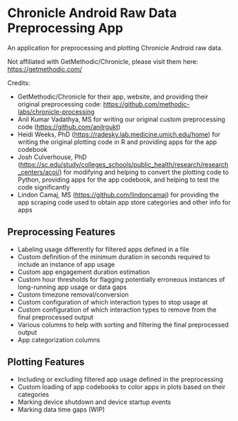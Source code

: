 # Chronicle Android Raw Data Preprocessing App

An application for preprocessing and plotting Chronicle Android raw data.

Not affiliated with GetMethodic/Chronicle, please visit them here: https://getmethodic.com/

Credits:
- GetMethodic/Chronicle for their app, website, and providing their original preprocessing code: https://github.com/methodic-labs/chronicle-processing
- Anil Kumar Vadathya, MS for writing our original custom preprocessing code (https://github.com/anilrgukt)
- Heidi Weeks, PhD (https://radesky.lab.medicine.umich.edu/home) for writing the original plotting code in R and providing apps for the app codebook
- Josh Culverhouse, PhD (https://sc.edu/study/colleges_schools/public_health/research/research_centers/acoi/) for modifying and helping to convert the plotting code to Python, providing apps for the app codebook, and helping to test the code significantly
- Lindon Camaj, MS (https://github.com/lindoncamaj) for providing the app scraping code used to obtain app store categories and other info for apps

## Preprocessing Features
- Labeling usage differently for filtered apps defined in a file
- Custom definition of the minimum duration in seconds required to include an instance of app usage
- Custom app engagement duration estimation
- Custom hour thresholds for flagging potentially erroneous instances of long-running app usage or data gaps
- Custom timezone removal/conversion
- Custom configuration of which interaction types to stop usage at
- Custom configuration of which interaction types to remove from the final preprocessed output
- Various columns to help with sorting and filtering the final preprocessed output
- App categorization columns

## Plotting Features
- Including or excluding filtered app usage defined in the preprocessing
- Custom loading of app codebooks to color apps in plots based on their categories
- Marking device shutdown and device startup events
- Marking data time gaps (WIP)
